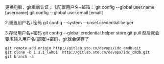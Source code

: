 更换电脑，git重新认证：
1.配置用户名+邮箱：
git config --global user.name [username]
git config --global user.email [email]

2.重置用户名+密码
git config --system --unset credential.helper

3.存储用户名+密码
git config --global credential.helper store
git pull
然后就会要求输入用户名(邮箱)+密码，git就会保存了




```
git remote add origin http://gitlab.sto.cn/devops/idc_cmdb.git
git clone -b 1.1.1_lwh01  http://gitlab.sto.cn/devops/idc_cmdb.git
git branch -a
```